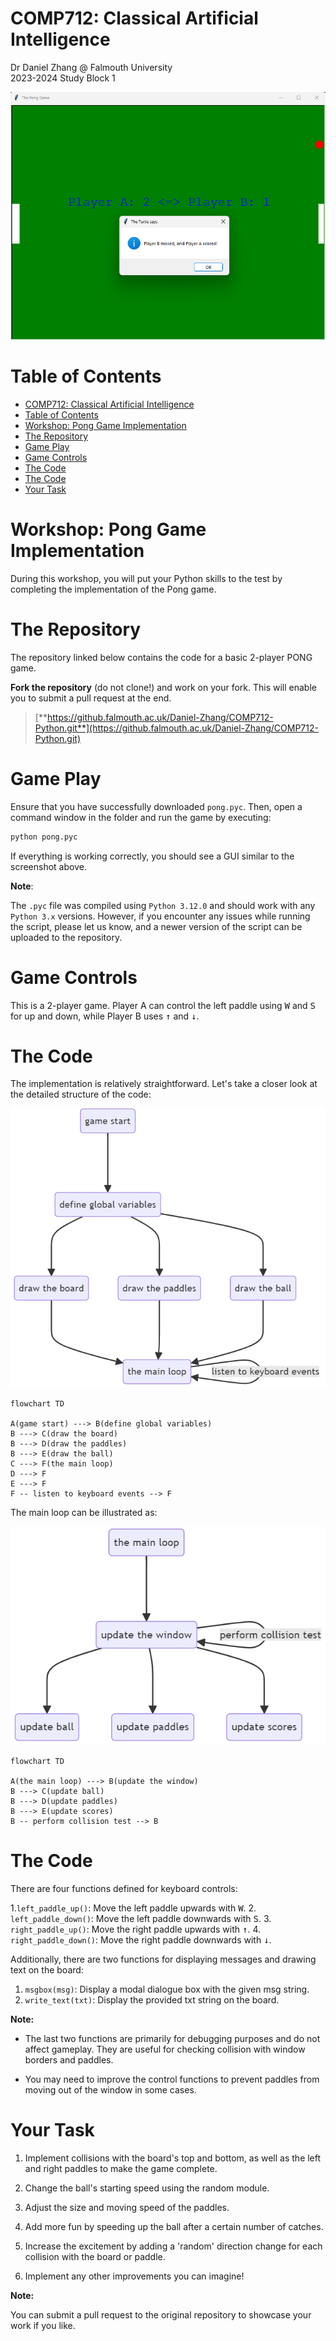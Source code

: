 # COMP712: Classical Artificial Intelligence 

Dr Daniel Zhang @ Falmouth University\
2023-2024 Study Block 1

![The Pong Game](pong_gui.png)

# Table of Contents
- [COMP712: Classical Artificial Intelligence](#comp712-classical-artificial-intelligence)
- [Table of Contents](#table-of-contents)
- [Workshop: Pong Game Implementation](#workshop-pong-game-implementation)
- [The Repository](#the-repository)
- [Game Play](#game-play)
- [Game Controls](#game-controls)
- [The Code](#the-code)
- [The Code](#the-code-1)
- [Your Task](#your-task)


# Workshop: Pong Game Implementation

During this workshop, you will put your Python skills to the test by completing the implementation of the Pong game.

# The Repository

The repository linked below contains the code for a basic 2-player PONG game.

**Fork the repository** (do not clone!) and work on your fork. This will enable you to submit a pull request at the end.

> [**https://github.falmouth.ac.uk/Daniel-Zhang/COMP712-Python.git**](https://github.falmouth.ac.uk/Daniel-Zhang/COMP712-Python.git)

# Game Play

Ensure that you have successfully downloaded `pong.pyc`. Then, open a command window in the folder and run the game by executing:

```bash
python pong.pyc
```

If everything is working correctly, you should see a GUI similar to the screenshot above.

**Note**:

The `.pyc` file was compiled using `Python 3.12.0` and should work with any `Python 3.x` versions. However, if you encounter any issues while running the script, please let us know, and a newer version of the script can be uploaded to the repository.

# Game Controls
This is a 2-player game. Player A can control the left paddle using <kbd>W</kbd> and <kbd>S</kbd> for up and down, while Player B uses <kbd>↑</kbd> and <kbd>↓</kbd>.

# The Code
The implementation is relatively straightforward. Let's take a closer look at the detailed structure of the code:

![Game Flow](flow1.png)

```mermaid
flowchart TD

A(game start) ---> B(define global variables)
B ---> C(draw the board)
B ---> D(draw the paddles)
B ---> E(draw the ball)
C ---> F(the main loop)
D ---> F
E ---> F
F -- listen to keyboard events --> F
```

The main loop can be illustrated as:

![Main Loop](flow2.png)

```mermaid
flowchart TD

A(the main loop) ---> B(update the window)
B ---> C(update ball)
B ---> D(update paddles)
B ---> E(update scores)
B -- perform collision test --> B
```

# The Code

There are four functions defined for keyboard controls:

1.`left_paddle_up()`: Move the left paddle upwards with <kbd>W</kbd>.
2. `left_paddle_down()`: Move the left paddle downwards with <kbd>S</kbd>.
3. `right_paddle_up()`: Move the right paddle upwards with <kbd>↑</kbd>.
4. `right_paddle_down()`: Move the right paddle downwards with <kbd>↓</kbd>.

Additionally, there are two functions for displaying messages and drawing text on the board:

1. `msgbox(msg)`: Display a modal dialogue box with the given msg string.
2. `write_text(txt)`: Display the provided txt string on the board.

**Note:**

- The last two functions are primarily for debugging purposes and do not affect gameplay. They are useful for checking collision with window borders and paddles.

- You may need to improve the control functions to prevent paddles from moving out of the window in some cases.

# Your Task

1. Implement collisions with the board's top and bottom, as well as the left and right paddles to make the game complete.

2. Change the ball's starting speed using the random module.

3. Adjust the size and moving speed of the paddles.

4. Add more fun by speeding up the ball after a certain number of catches.

5. Increase the excitement by adding a 'random' direction change for each collision with the board or paddle.

6. Implement any other improvements you can imagine!

**Note:**

You can submit a pull request to the original repository to showcase your work if you like.
